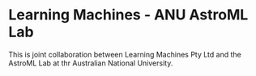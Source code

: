 # Learning Machines - ANU AstroML Lab 

This is joint collaboration between Learning Machines Pty Ltd and the AstroML Lab at thr Australian National University. 
